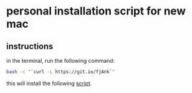 # personal installation script for new mac

## instructions
in the terminal, run the following command:
```sh
bash -c "`curl -L https://git.io/fjAnk`"
```
this will install the following [script](https://raw.githubusercontent.com/gmal1/new-mac-who-dis/master/setup).
